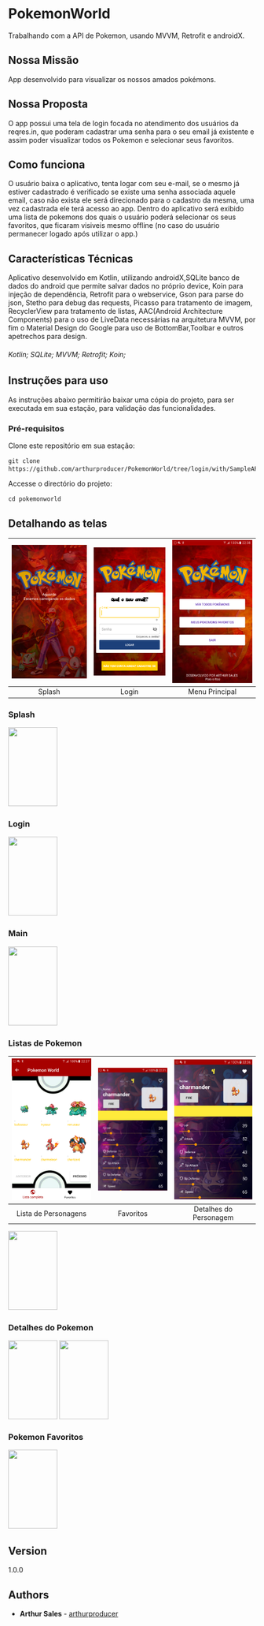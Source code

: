 # PokemonWorld
Trabalhando com a API de Pokemon, usando MVVM, Retrofit e androidX.

## Nossa Missão

App desenvolvido para visualizar os nossos amados pokémons. 

## Nossa Proposta

O app possui uma tela de login focada no atendimento dos usuários da reqres.in,
que poderam cadastrar uma senha para o seu email já existente e assim poder visualizar todos os Pokemon e selecionar seus favoritos. 

## Como funciona
O usuário baixa o aplicativo, tenta logar com seu e-mail, se o mesmo já estiver cadastrado é verificado se existe uma senha associada aquele email, caso não exista ele será direcionado para o cadastro da mesma, uma vez cadastrada ele terá acesso ao app.
Dentro do aplicativo será exibido uma lista de pokemons dos quais o usuário poderá selecionar os seus favoritos, que ficaram visiveis mesmo offline (no caso do usuário permanecer logado após utilizar o app.)

## Características Técnicas

Aplicativo desenvolvido em Kotlin, utilizando androidX,SQLite banco de dados do android que permite salvar dados no próprio device,
Koin para injeção de dependência, Retrofit para o webservice, Gson para parse do json, Stetho para debug das requests, Picasso para tratamento de imagem, RecyclerView para tratamento de listas, AAC(Android Architecture Components) para o uso de LiveData necessárias na arquitetura MVVM, por fim o Material Design do Google para uso de BottomBar,Toolbar e outros apetrechos para design.  

###### Kotlin; SQLite; MVVM; Retrofit; Koin;

## Instruções para uso

As instruções abaixo permitirão baixar uma cópia do projeto, para ser executada em sua estação, para validação das funcionalidades.

### Pré-requisitos

Clone este repositório em sua estação:

```
git clone https://github.com/arthurproducer/PokemonWorld/tree/login/with/SampleAPI
```

Accesse o directório do projeto:

```
cd pokemonworld
```

## Detalhando as telas
| ![Page1](printscreen/Splash.png)  | ![Page2](printscreen/Login.png) | ![Page3](printscreen/Main.png) |
|:---:|:---:|:---:|
| Splash | Login | Menu Principal |

### Splash
<img src="https://github.com/arthurproducer/PokemonWorld/blob/login/with/SampleAPI/printscreen/Splash.png" height="160" width="100">

### Login
<img src="https://github.com/arthurproducer/PokemonWorld/blob/login/with/SampleAPI/printscreen/Login.png" height="160" width="100">

### Main
<img src="https://github.com/arthurproducer/PokemonWorld/blob/login/with/SampleAPI/printscreen/Main.png" height="160" width="100">

### Listas de Pokemon
| ![Page1](printscreen/PokemonList.png)  | ![Page2](printscreen/PokemonDetails.png) | ![Page3](printscreen/PokemonDetailsBtFavorite.png) |
|:---:|:---:|:---:|
| Lista de Personagens | Favoritos | Detalhes do Personagem |
<img src="https://github.com/arthurproducer/PokemonWorld/blob/login/with/SampleAPI/printscreen/PokemonList.png" height="160" width="100">

### Detalhes do Pokemon
<img src="https://github.com/arthurproducer/PokemonWorld/blob/login/with/SampleAPI/printscreen/PokemonDetails.png" height="160" width="100">
<img src="https://github.com/arthurproducer/PokemonWorld/blob/login/with/SampleAPI/printscreen/PokemonDetailsBtFavorite.png" height="160" width="100">

### Pokemon Favoritos
<img src="https://github.com/arthurproducer/PokemonWorld/blob/login/with/SampleAPI/printscreen/PokemonFavorites.png" height="160" width="100">


## Version

1.0.0


## Authors
* **Arthur Sales** - [arthurproducer](https://github.com/arthurproducer)
